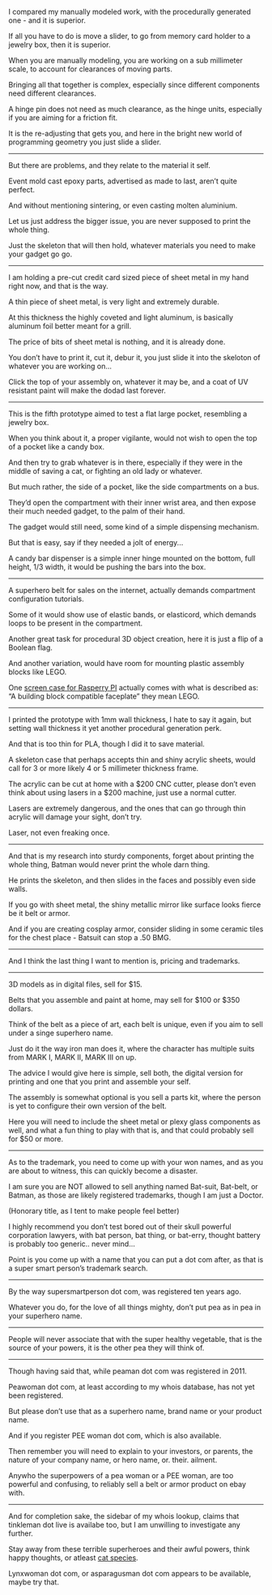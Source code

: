 I compared my manually modeled work,
with the procedurally generated one -  and it is superior.

If all you have to do is move a slider,
to go from memory card holder to a jewelry box, then it is superior.

When you are manually modeling, you are working on a sub millimeter scale,
to account for clearances of moving parts.

Bringing all that together is complex,
especially since different components need different clearances.

A hinge pin does not need as much clearance,
as the hinge units, especially if you are aiming for a friction fit.

It is the re-adjusting that gets you,
and here in the bright new world of programming geometry you just slide a slider.

---

But there are problems,
and they relate to the material it self.

Event mold cast epoxy parts,
advertised as made to last, aren’t quite perfect.

And without mentioning sintering,
or even casting molten aluminium.

Let us just address the bigger issue,
you are never supposed to print the whole thing.

Just the skeleton that will then hold,
whatever materials you need to make your gadget go go.

---

I am holding a pre-cut credit card sized piece of
sheet metal in my hand right now, and that is the way.

A thin piece of sheet metal,
is very light and extremely durable.

At this thickness the highly coveted and light aluminum,
is basically aluminum foil better meant for a grill.

The price of bits of sheet metal
is nothing, and it is already done.

You don’t have to print it, cut it, debur it,
you just slide it into the skeloton of whatever you are working on...

Click the top of your assembly on, whatever it may be,
and a coat of UV resistant paint will make the dodad last forever.

---

This is the fifth prototype aimed to test a flat large pocket,
resembling a jewelry box.

When you think about it, a proper vigilante,
would not wish to open the top of a pocket like a candy box.

And then try to grab whatever is in there,
especially if they were in the middle of saving a cat, or fighting an old lady or whatever.

But much rather, the side of a pocket,
like the side compartments on a bus.

They’d open the compartment with their inner wrist area,
and then expose their much needed gadget, to the palm of their hand.

The gadget would still need,
some kind of a simple dispensing mechanism.

But that is easy,
say if they needed a jolt of energy...

A candy bar dispenser is a simple inner hinge mounted on the bottom,
full height, 1/3 width, it would be pushing the bars into the box.

---

A superhero belt for sales on the internet,
actually demands compartment configuration tutorials.

Some of it would show use of elastic bands, or elasticord,
which demands loops to be present in the compartment.

Another great task for procedural 3D object creation,
here it is just a flip of a Boolean flag.

And another variation,
would have room for mounting plastic assembly blocks like LEGO.

One [screen case for Rasperry PI][1] actually comes with what is described as:
“A building block compatible faceplate” they mean LEGO.

---

I printed the prototype with 1mm wall thickness, I hate to say it again,
but setting wall thickness it yet another procedural generation perk.

And that is too thin for PLA,
though I did it to save material.

A skeleton case that perhaps accepts thin and shiny acrylic sheets,
would call for 3 or more likely 4 or 5 millimeter thickness frame.

The acrylic can be cut at home with a $200 CNC cutter,
please don’t even think about using lasers in a $200 machine, just use a normal cutter.

Lasers are extremely dangerous,
and the ones that can go through thin acrylic will damage your sight, don’t try.

Laser,
not even freaking once.

---

And that is my research into sturdy components,
forget about printing the whole thing, Batman would never print the whole darn thing.

He prints the skeleton,
and then slides in the faces and possibly even side walls.

If you go with sheet metal,
the shiny metallic mirror like surface looks fierce be it belt or armor.

And if you are creating cosplay armor,
consider sliding in some ceramic tiles for the chest place - Batsuit can stop a .50 BMG.

---

And I think the last thing I want to mention is,
pricing and trademarks.

---

3D models as in digital files,
sell for $15.

Belts that you assemble and paint at home,
may sell for $100 or $350 dollars.

Think of the belt as a piece of art,
each belt is unique, even if you aim to sell under a singe superhero name.

Just do it the way iron man does it,
where the character has multiple suits from MARK I, MARK II, MARK III on up.

The advice I would give here is simple,
sell both, the digital version for printing and one that you print and assemble your self.

The assembly is somewhat optional is you sell a parts kit,
where the person is yet to configure their own version of the belt.

Here you will need to include the sheet metal or plexy glass components as well,
and what a fun thing to play with that is, and that could probably sell for $50 or more.

---

As to the trademark, you need to come up with your won names,
and as you are about to witness, this can quickly become a disaster.

I am sure you are NOT allowed to sell anything named Bat-suit, Bat-belt, or Batman,
as those are likely registered trademarks, though I am just a Doctor.

(Honorary title,
as I tent to make people feel better)

I highly recommend you don’t test bored  out of their skull powerful corporation lawyers,
with bat person, bat thing, or bat-erry, thought battery is probably too generic.. never mind...

Point is you come up with a name that you can put a dot com after,
as that is a super smart person’s trademark search.

---

By the way supersmartperson dot com,
was registered ten years ago.

Whatever you do, for the love of all things mighty,
don’t put pea as in pea in your superhero name.

---

People will never associate that with the super healthy vegetable,
that is the source of your powers, it is the other pea they will think of.

---

Though having said that,
while peaman dot com was registered in 2011.

Peawoman dot com, at least according to my whois database,
has not yet been registered.

But please don’t use that as a superhero name,
brand name or your product name.

And if you register PEE woman dot com,
which is also available.

Then remember you will need to explain to your investors, or parents,
the nature of your company name, or hero name, or. their. ailment.

Anywho the superpowers of a pea woman or a PEE woman,
are too powerful and confusing, to reliably sell a belt or armor product on ebay with.

---

And for completion sake, the sidebar of my whois lookup,
claims that tinkleman dot live is availabe too, but I am unwilling to investigate any further.

Stay away from these terrible superheroes and their awful powers,
think happy thoughts, or atleast [cat species][2].

Lynxwoman dot com, or asparagusman dot com
appears to be available, maybe try that.


[1]: https://www.amazon.com/SmartiPi-Touch-Official-Raspberry-Touchscreen/dp/B07WXK38YM
[2]: https://www.wildcatsworld.org/wild-cat-species/
